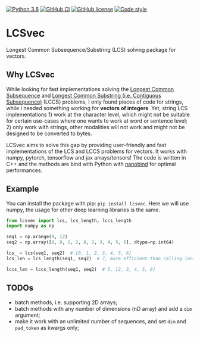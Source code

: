 [![Python 3.8](https://img.shields.io/badge/python-3.8+-blue.svg)](https://www.python.org/downloads/release/)
[![GitHub CI](https://github.com/Natooz/LCSvec/actions/workflows/tests.yml/badge.svg)](https://github.com/Natooz/LCSvec/actions/workflows/tests.yml)
[![GitHub license](https://img.shields.io/github/license/Natooz/LCSvec.svg)](https://github.com/Natooz/LCSvec/blob/main/LICENSE)
[![Code style](https://img.shields.io/badge/code%20style-ruff-000000.svg)](https://github.com/astral-sh/ruff)

# LCSvec

Longest Common Subsequence/Substring (LCS) solving package for vectors.

## Why LCSvec

While looking for fast implementations solving the [Longest Common Subsequence](https://wikipedia.org/wiki/Longest_common_subsequence) and [Longest Common Substring (i.e. Contiguous Subsequence)](https://wikipedia.org/wiki/Longest_common_substring) (LCCS) problems, I only found pieces of code for strings, while I needed something working for **vectors of integers**.
Yet, string LCS implementations 1) work at the character level, which might not be suitable for certain use-cases where one wants to work at word or sentence level; 2) only work with strings, other modalities will not work and might not be designed to be converted to bytes.

LCSvec aims to solve this gap by providing user-friendly and fast implementations of the LCS and LCCS problems for vectors. It works with numpy, pytorch, tensorflow and jax arrays/tensors!
The code is written in C++ and the methods are bind with Python with [nanobind](https://github.com/wjakob/nanobind) for optimal performances.

## Example

You can install the package with pip: `pip install lcsvec`.
Here we will use numpy, the usage for other deep learning libraries is the same.

```Python
from lcsvec import lcs, lcs_length, lccs_length
import numpy as np

seq1 = np.arange(0, 12)
seq2 = np.array([8, 0, 1, 2, 8, 2, 3, 4, 5, 6], dtype=np.int64)

lcs_ = lcs(seq1, seq2)  # [0, 1, 2, 3, 4, 5, 6]
lcs_len = lcs_length(seq1, seq2)  # 7, more efficient than calling len(lcs(seq1, seq2))

lccs_len = lccs_length(seq1, seq2)  # 5, [2, 3, 4, 5, 6]
```

## TODOs

* batch methods, i.e. supporting 2D arrays;
* batch methods with any number of dimensions (nD array) and add a `dim` argument;
* make it work with an unlimited number of sequences, and set `dim` and `pad_token` as kwargs only;
